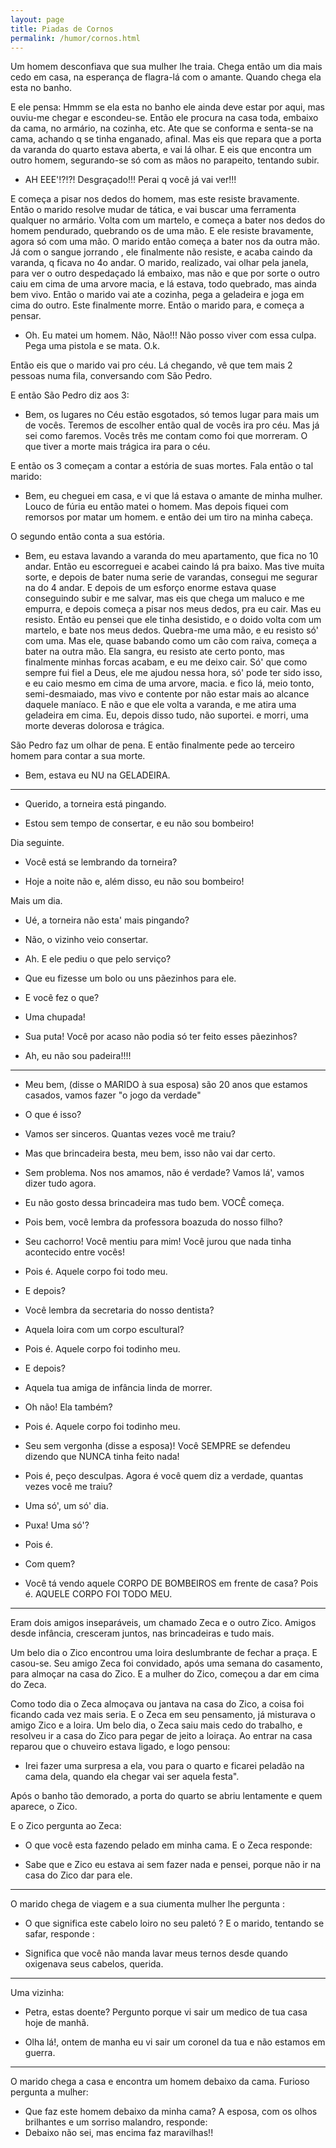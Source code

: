 ```yaml
---
layout: page
title: Piadas de Cornos
permalink: /humor/cornos.html
---
```


Um homem desconfiava que sua mulher lhe traia. Chega então um dia mais cedo em casa, na esperança de flagra-lá com o amante. Quando chega ela esta no banho.

E ele pensa: Hmmm se ela esta no banho ele ainda deve estar por aqui, mas ouviu-me chegar e escondeu-se. Então ele procura na casa toda, embaixo da cama, no armário, na cozinha, etc. Ate que se conforma e senta-se na cama, achando q se tinha enganado, afinal. Mas eis que repara que a porta da varanda do quarto estava aberta, e vai lá olhar. E eis que encontra um outro homem, segurando-se só com as mãos no parapeito, tentando subir.

- AH EEE'!?!?! Desgraçado!!! Perai q você já vai ver!!!

E começa a pisar nos dedos do homem, mas este resiste bravamente. Então o marido resolve mudar de tática, e vai buscar uma ferramenta qualquer no armário. Volta com um martelo, e começa a bater nos dedos do homem pendurado, quebrando os de uma mão. E ele resiste bravamente, agora só com uma mão. O marido então começa a bater nos da outra mão. Já com o sangue jorrando , ele finalmente não resiste, e acaba caindo da varanda, q ficava no 4o andar. O marido, realizado, vai olhar pela janela, para ver o outro despedaçado lá embaixo, mas não e que por sorte o outro caiu em cima de uma arvore macia, e lá estava, todo quebrado, mas ainda bem vivo. Então o marido vai ate a cozinha, pega a geladeira e joga em cima do outro. Este finalmente morre. Então o marido para, e começa a pensar.

- Oh. Eu matei um homem. Não, Não!!! Não posso viver com essa culpa. Pega uma pistola e se mata. O.k.

Então eis que o marido vai pro céu. Lá chegando, vê que tem mais 2 pessoas numa fila, conversando com São Pedro.

E então São Pedro diz aos 3:

- Bem, os lugares no Céu estão esgotados, só temos lugar para mais um de vocês. Teremos de escolher então qual de vocês ira pro céu. Mas já sei como faremos. Vocês três me contam como foi que morreram. O que tiver a morte mais trágica ira para o céu.

E então os 3 começam a contar a estória de suas mortes. Fala então o tal marido:

- Bem, eu cheguei em casa, e vi que lá estava o amante de minha mulher. Louco de fúria eu então matei o homem. Mas depois fiquei com remorsos por matar um homem. e então dei um tiro na minha cabeça.

O segundo então conta a sua estória.

- Bem, eu estava lavando a varanda do meu apartamento, que fica no 10 andar. Então eu escorreguei e acabei caindo lá pra baixo. Mas tive muita sorte, e depois de bater numa serie de varandas, consegui me segurar na do 4 andar. E depois de um esforço enorme estava quase conseguindo subir e me salvar, mas eis que chega um maluco e me empurra, e depois começa a pisar nos meus dedos, pra eu cair. Mas eu resisto. Então eu pensei que ele tinha desistido, e o doido volta com um martelo, e bate nos meus dedos. Quebra-me uma mão, e eu resisto só' com uma. Mas ele, quase babando como um cão com raiva, começa a bater na outra mão. Ela sangra, eu resisto ate certo ponto, mas finalmente minhas forcas acabam, e eu me deixo cair. Só' que como sempre fui fiel a Deus, ele me ajudou nessa hora, só' pode ter sido isso, e eu caio mesmo em cima de uma arvore, macia. e fico lá, meio tonto, semi-desmaiado, mas vivo e contente por não estar mais ao alcance daquele maníaco. E não e que ele volta a varanda, e me atira uma geladeira em cima. Eu, depois disso tudo, não suportei. e morri, uma morte deveras dolorosa e trágica.

São Pedro faz um olhar de pena. E então finalmente pede ao terceiro homem para contar a sua morte.

- Bem, estava eu NU na GELADEIRA.

---

- Querido, a torneira está pingando.

- Estou sem tempo de consertar, e eu não sou bombeiro!

Dia seguinte.

- Você está se lembrando da torneira?

- Hoje a noite não e, além disso, eu não sou bombeiro!

Mais um dia.

- Ué, a torneira não esta' mais pingando?

- Não, o vizinho veio consertar.

- Ah. E ele pediu o que pelo serviço?

- Que eu fizesse um bolo ou uns pãezinhos para ele.

- E você fez o que?

- Uma chupada!

- Sua puta! Você por acaso não podia só ter feito esses pãezinhos?

- Ah, eu não sou padeira!!!!

---

- Meu bem, (disse o MARIDO à sua esposa) são 20 anos que estamos casados, vamos fazer "o jogo da verdade"

- O que é isso?

- Vamos ser sinceros. Quantas vezes você me traiu?

- Mas que brincadeira besta, meu bem, isso não vai dar certo.

- Sem problema. Nos nos amamos, não é verdade? Vamos lá', vamos dizer tudo agora.

- Eu não gosto dessa brincadeira mas tudo bem. VOCÊ começa.

- Pois bem, você lembra da professora boazuda do nosso filho?

- Seu cachorro! Você mentiu para mim! Você jurou que nada tinha acontecido entre vocês!

- Pois é. Aquele corpo foi todo meu.

- E depois?

- Você lembra da secretaria do nosso dentista?

- Aquela loira com um corpo escultural?

- Pois é. Aquele corpo foi todinho meu.

- E depois?

- Aquela tua amiga de infância linda de morrer.

- Oh não! Ela também?

- Pois é. Aquele corpo foi todinho meu.

- Seu sem vergonha (disse a esposa)! Você SEMPRE se defendeu dizendo que NUNCA tinha feito nada!

- Pois é, peço desculpas. Agora é você quem diz a verdade, quantas vezes você me traiu?

- Uma só', um só' dia.

- Puxa! Uma só'?

- Pois é.

- Com quem?

- Você tá vendo aquele CORPO DE BOMBEIROS em frente de casa? Pois é. AQUELE CORPO FOI TODO MEU.

---

Eram dois amigos inseparáveis, um chamado Zeca e o outro Zico. Amigos desde infância, cresceram juntos, nas brincadeiras e tudo mais.

Um belo dia o Zico encontrou uma loira deslumbrante de fechar a praça. E casou-se. Seu amigo Zeca foi convidado, após uma semana do casamento, para almoçar na casa do Zico. E a mulher do Zico, começou a dar em cima do Zeca.

Como todo dia o Zeca almoçava ou jantava na casa do Zico, a coisa foi ficando cada vez mais seria. E o Zeca em seu pensamento, já misturava o amigo Zico e a loira. Um belo dia, o Zeca saiu mais cedo do trabalho, e resolveu ir a casa do Zico para pegar de jeito a loiraça. Ao entrar na casa reparou que o chuveiro estava ligado, e logo pensou:

- Irei fazer uma surpresa a ela, vou para o quarto e ficarei peladão na cama dela, quando ela chegar vai ser aquela festa".

Após o banho tão demorado, a porta do quarto se abriu lentamente e quem aparece, o Zico.

E o Zico pergunta ao Zeca:

- O que você esta fazendo pelado em minha cama. E o Zeca responde:

- Sabe que e Zico eu estava ai sem fazer nada e pensei, porque não ir na casa do Zico dar para ele.

---

O marido chega de viagem e a sua ciumenta mulher lhe pergunta :

- O que significa este cabelo loiro no seu paletó ? E o marido, tentando se safar, responde :

- Significa que você não manda lavar meus ternos desde quando oxigenava seus cabelos, querida.

---

Uma vizinha:

- Petra, estas doente? Pergunto porque vi sair um medico de tua casa hoje de manhã.

- Olha lá!, ontem de manha eu vi sair um coronel da tua e não estamos em guerra.

---

O marido chega a casa e encontra um homem debaixo da cama. Furioso pergunta a mulher:
- Que faz este homem debaixo da minha cama? A esposa, com os olhos brilhantes e um sorriso malandro, responde:
- Debaixo não sei, mas encima faz maravilhas!!
